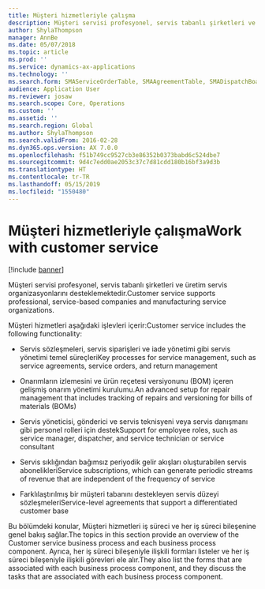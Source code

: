 ```yaml
---
title: Müşteri hizmetleriyle çalışma
description: Müşteri servisi profesyonel, servis tabanlı şirketleri ve üretim servis organizasyonlarını desteklemektedir.
author: ShylaThompson
manager: AnnBe
ms.date: 05/07/2018
ms.topic: article
ms.prod: ''
ms.service: dynamics-ax-applications
ms.technology: ''
ms.search.form: SMAServiceOrderTable, SMAAgreementTable, SMADispatchBoard
audience: Application User
ms.reviewer: josaw
ms.search.scope: Core, Operations
ms.custom: ''
ms.assetid: ''
ms.search.region: Global
ms.author: ShylaThompson
ms.search.validFrom: 2016-02-28
ms.dyn365.ops.version: AX 7.0.0
ms.openlocfilehash: f51b749cc9527cb3e86352b0373babd6c524dbe7
ms.sourcegitcommit: 9d4c7edd0ae2053c37c7d81cdd180b16bf3a9d3b
ms.translationtype: HT
ms.contentlocale: tr-TR
ms.lasthandoff: 05/15/2019
ms.locfileid: "1550480"
---
```

# <a name="work-with-customer-service"></a><span data-ttu-id="20874-103">Müşteri hizmetleriyle çalışma</span><span class="sxs-lookup"><span data-stu-id="20874-103">Work with customer service</span></span> 

[!include [banner](../includes/banner.md)]


<span data-ttu-id="20874-104">Müşteri servisi profesyonel, servis tabanlı şirketleri ve üretim servis organizasyonlarını desteklemektedir.</span><span class="sxs-lookup"><span data-stu-id="20874-104">Customer service supports professional, service-based companies and manufacturing service organizations.</span></span>

<span data-ttu-id="20874-105">Müşteri hizmetleri aşağıdaki işlevleri içerir:</span><span class="sxs-lookup"><span data-stu-id="20874-105">Customer service includes the following functionality:</span></span>

  - <span data-ttu-id="20874-106">Servis sözleşmeleri, servis siparişleri ve iade yönetimi gibi servis yönetimi temel süreçleri</span><span class="sxs-lookup"><span data-stu-id="20874-106">Key processes for service management, such as service agreements, service orders, and return management</span></span>

  - <span data-ttu-id="20874-107">Onarımların izlemesini ve ürün reçetesi versiyonunu (BOM) içeren gelişmiş onarım yönetimi kurulumu.</span><span class="sxs-lookup"><span data-stu-id="20874-107">An advanced setup for repair management that includes tracking of repairs and versioning for bills of materials (BOMs)</span></span>

  - <span data-ttu-id="20874-108">Servis yöneticisi, gönderici ve servis teknisyeni veya servis danışmanı gibi personel rolleri için destek</span><span class="sxs-lookup"><span data-stu-id="20874-108">Support for employee roles, such as service manager, dispatcher, and service technician or service consultant</span></span>

  - <span data-ttu-id="20874-109">Servis sıklığından bağımsız periyodik gelir akışları oluşturabilen servis abonelikleri</span><span class="sxs-lookup"><span data-stu-id="20874-109">Service subscriptions, which can generate periodic streams of revenue that are independent of the frequency of service</span></span>

  - <span data-ttu-id="20874-110">Farklılaştırılmış bir müşteri tabanını destekleyen servis düzeyi sözleşmeleri</span><span class="sxs-lookup"><span data-stu-id="20874-110">Service-level agreements that support a differentiated customer base</span></span>

<span data-ttu-id="20874-111">Bu bölümdeki konular, Müşteri hizmetleri iş süreci ve her iş süreci bileşenine genel bakış sağlar.</span><span class="sxs-lookup"><span data-stu-id="20874-111">The topics in this section provide an overview of the Customer service business process and each business process component.</span></span> <span data-ttu-id="20874-112">Ayrıca, her iş süreci bileşeniyle ilişkili formları listeler ve her iş süreci bileşeniyle ilişkili görevleri ele alır.</span><span class="sxs-lookup"><span data-stu-id="20874-112">They also list the forms that are associated with each business process component, and they discuss the tasks that are associated with each business process component.</span></span>




